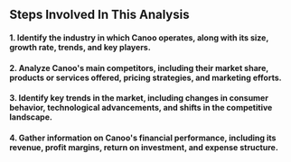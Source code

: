 ## Steps Involved In This Analysis

#### 1. Identify the industry in which Canoo operates, along with its size, growth rate, trends, and key players.

#### 2. Analyze Canoo's main competitors, including their market share, products or services offered, pricing strategies, and marketing efforts.

#### 3. Identify key trends in the market, including changes in consumer behavior, technological advancements, and shifts in the competitive landscape.

#### 4. Gather information on Canoo's financial performance, including its revenue, profit margins, return on investment, and expense structure.
